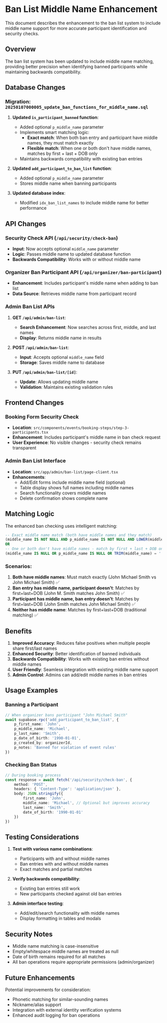 # Ban List Middle Name Enhancement

This document describes the enhancement to the ban list system to include middle name support for more accurate participant identification and security checks.

## Overview

The ban list system has been updated to include middle name matching, providing better precision when identifying banned participants while maintaining backwards compatibility.

## Database Changes

### Migration: `20250107000005_update_ban_functions_for_middle_name.sql`

1. **Updated `is_participant_banned` function**:
   - Added optional `p_middle_name` parameter
   - Implements smart matching logic:
     - **Exact match**: When both ban entry and participant have middle names, they must match exactly
     - **Flexible match**: When one or both don't have middle names, matches by first + last + DOB only
   - Maintains backwards compatibility with existing ban entries

2. **Updated `add_participant_to_ban_list` function**:
   - Added optional `p_middle_name` parameter
   - Stores middle name when banning participants

3. **Updated database index**:
   - Modified `idx_ban_list_names` to include middle name for better performance

## API Changes

### Security Check API (`/api/security/check-ban`)
- **Input**: Now accepts optional `middle_name` parameter
- **Logic**: Passes middle name to updated database function
- **Backwards Compatibility**: Works with or without middle name

### Organizer Ban Participant API (`/api/organizer/ban-participant`)
- **Enhancement**: Includes participant's middle name when adding to ban list
- **Data Source**: Retrieves middle name from participant record

### Admin Ban List APIs
1. **GET `/api/admin/ban-list`**:
   - **Search Enhancement**: Now searches across first, middle, and last names
   - **Display**: Returns middle name in results

2. **POST `/api/admin/ban-list`**:
   - **Input**: Accepts optional `middle_name` field
   - **Storage**: Saves middle name to database

3. **PUT `/api/admin/ban-list/[id]`**:
   - **Update**: Allows updating middle name
   - **Validation**: Maintains existing validation rules

## Frontend Changes

### Booking Form Security Check
- **Location**: `src/components/events/booking-steps/step-3-participants.tsx`
- **Enhancement**: Includes participant's middle name in ban check request
- **User Experience**: No visible changes - security check remains transparent

### Admin Ban List Interface
- **Location**: `src/app/admin/ban-list/page-client.tsx`
- **Enhancements**:
  - Add/Edit forms include middle name field (optional)
  - Table display shows full names including middle names
  - Search functionality covers middle names
  - Delete confirmation shows complete name

## Matching Logic

The enhanced ban checking uses intelligent matching:

```sql
-- Exact middle name match (both have middle names and they match)
(middle_name IS NOT NULL AND p_middle_name IS NOT NULL AND LOWER(middle_name) = LOWER(p_middle_name))
OR
-- One or both don't have middle names - match by first + last + DOB only
(middle_name IS NULL OR p_middle_name IS NULL OR TRIM(middle_name) = '' OR TRIM(p_middle_name) = '')
```

### Scenarios:

1. **Both have middle names**: Must match exactly (John Michael Smith vs John Michael Smith) ✅
2. **Ban entry has middle name, participant doesn't**: Matches by first+last+DOB (John M. Smith matches John Smith) ✅
3. **Participant has middle name, ban entry doesn't**: Matches by first+last+DOB (John Smith matches John Michael Smith) ✅
4. **Neither has middle name**: Matches by first+last+DOB (traditional matching) ✅

## Benefits

1. **Improved Accuracy**: Reduces false positives when multiple people share first/last names
2. **Enhanced Security**: Better identification of banned individuals
3. **Backwards Compatibility**: Works with existing ban entries without middle names
4. **User Friendly**: Seamless integration with existing middle name support
5. **Admin Control**: Admins can add/edit middle names in ban entries

## Usage Examples

### Banning a Participant
```typescript
// When organizer bans participant "John Michael Smith"
await supabase.rpc('add_participant_to_ban_list', {
    p_first_name: 'John',
    p_middle_name: 'Michael',
    p_last_name: 'Smith',
    p_date_of_birth: '1990-01-01',
    p_created_by: organizerId,
    p_notes: 'Banned for violation of event rules'
})
```

### Checking Ban Status
```typescript
// During booking process
const response = await fetch('/api/security/check-ban', {
    method: 'POST',
    headers: { 'Content-Type': 'application/json' },
    body: JSON.stringify({
        first_name: 'John',
        middle_name: 'Michael', // Optional but improves accuracy
        last_name: 'Smith',
        date_of_birth: '1990-01-01'
    })
})
```

## Testing Considerations

1. **Test with various name combinations**:
   - Participants with and without middle names
   - Ban entries with and without middle names
   - Exact matches and partial matches

2. **Verify backwards compatibility**:
   - Existing ban entries still work
   - New participants checked against old ban entries

3. **Admin interface testing**:
   - Add/edit/search functionality with middle names
   - Display formatting in tables and modals

## Security Notes

- Middle name matching is case-insensitive
- Empty/whitespace middle names are treated as null
- Date of birth remains required for all matches
- All ban operations require appropriate permissions (admin/organizer)

## Future Enhancements

Potential improvements for consideration:
- Phonetic matching for similar-sounding names
- Nickname/alias support
- Integration with external identity verification systems
- Enhanced audit logging for ban operations
